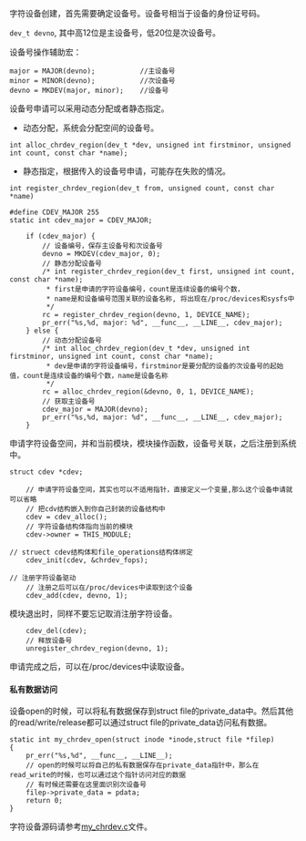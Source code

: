 字符设备创建，首先需要确定设备号。设备号相当于设备的身份证号码。

`dev_t devno`, 其中高12位是主设备号，低20位是次设备号。

设备号操作辅助宏：

```
major = MAJOR(devno);			//主设备号
minor = MINOR(devno);			//次设备号
devno = MKDEV(major, minor);	//设备号
```

设备号申请可以采用动态分配或者静态指定。

* 动态分配，系统会分配空间的设备号。

```
int alloc_chrdev_region(dev_t *dev, unsigned int firstminor, unsigned int count, const char *name);
```	
	
* 静态指定，根据传入的设备号申请，可能存在失败的情况。

```
int register_chrdev_region(dev_t from, unsigned count, const char *name)
```

```
#define CDEV_MAJOR 255
static int cdev_major = CDEV_MAJOR;

	if (cdev_major) {
		// 设备编号，保存主设备号和次设备号
		devno = MKDEV(cdev_major, 0);
		// 静态分配设备号
		/* int register_chrdev_region(dev_t first, unsigned int count, const char *name); 
		 * first是申请的字符设备编号，count是连续设备的编号个数，
		 * name是和设备编号范围关联的设备名称, 将出现在/proc/devices和sysfs中
		 */
		rc = register_chrdev_region(devno, 1, DEVICE_NAME);
		pr_err("%s,%d, major: %d", __func__, __LINE__, cdev_major);
	} else {
		// 动态分配设备号
		/* int alloc_chrdev_region(dev_t *dev, unsigned int firstminor, unsigned int count, const char *name);
		 * dev是申请的字符设备编号，firstminor是要分配的设备的次设备号的起始值，count是连续设备的编号个数，name是设备名称
		 */
		rc = alloc_chrdev_region(&devno, 0, 1, DEVICE_NAME);
		// 获取主设备号
		cdev_major = MAJOR(devno);
		pr_err("%s,%d, major: %d", __func__, __LINE__, cdev_major);
	}
```

申请字符设备空间，并和当前模块，模块操作函数，设备号关联，之后注册到系统中。

```
struct cdev *cdev;

	// 申请字符设备空间，其实也可以不适用指针，直接定义一个变量,那么这个设备申请就可以省略
	// 把cdv结构嵌入到你自己封装的设备结构中
	cdev = cdev_alloc();
	// 字符设备结构体指向当前的模块
	cdev->owner = THIS_MODULE;

// struect cdev结构体和file_operations结构体绑定
	cdev_init(cdev, &chrdev_fops);

// 注册字符设备驱动
	// 注册之后可以在/proc/devices中读取到这个设备
	cdev_add(cdev, devno, 1);
```

模块退出时，同样不要忘记取消注册字符设备。

```
	cdev_del(cdev);
	// 释放设备号
	unregister_chrdev_region(devno, 1);
```

申请完成之后，可以在/proc/devices中读取设备。

#### 私有数据访问

设备open的时候，可以将私有数据保存到struct file的private_data中。然后其他的read/write/release都可以通过struct file的private_data访问私有数据。
```
static int my_chrdev_open(struct inode *inode,struct file *filep)
{
	pr_err("%s,%d", __func__, __LINE__);
	// open的时候可以将自己的私有数据保存在private_data指针中，那么在read_write的时候，也可以通过这个指针访问对应的数据
	// 有时候还需要在这里面识别次设备号
	filep->private_data = pdata;
	return 0;
}
```

字符设备源码请参考[my_chrdev.c](./my_chrdev.c)文件。
